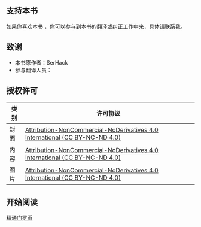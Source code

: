 ## 支持本书

如果你喜欢本书 ，你可以参与到本书的翻译或纠正工作中来，具体请联系我。

## 致谢

- 本书原作者：SerHack
- 参与翻译人员：

## 授权许可

| 类别 | 许可协议 |
| ------------ | ------------ |
| 封面  | [Attribution-NonCommercial-NoDerivatives 4.0 International (CC BY-NC-ND 4.0)](https://creativecommons.org/licenses/by-nc-nd/4.0/)  |
| 内容  | [Attribution-NonCommercial-NoDerivatives 4.0 International (CC BY-NC-ND 4.0)](https://creativecommons.org/licenses/by-nc-nd/4.0/)  |
| 图片  | [Attribution-NonCommercial-NoDerivatives 4.0 International (CC BY-NC-ND 4.0)](https://creativecommons.org/licenses/by-nc-nd/4.0/)  |

## 开始阅读

[精通门罗币](book/directory.md)
